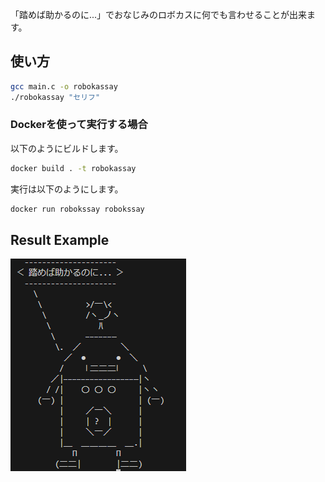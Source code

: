 「踏めば助かるのに...」でおなじみのロボカスに何でも言わせることが出来ます。

## 使い方
```bash
gcc main.c -o robokassay
./robokassay "セリフ"
```

### Dockerを使って実行する場合
以下のようにビルドします。
```bash
docker build . -t robokassay
```

実行は以下のようにします。
```bash
docker run robokssay robokssay
```

## Result Example
![result](docs/image.png)
